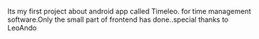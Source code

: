 Its my first project about android app  called  Timeleo. for time management software.Only the small part of frontend has done..special thanks to LeoAndo
